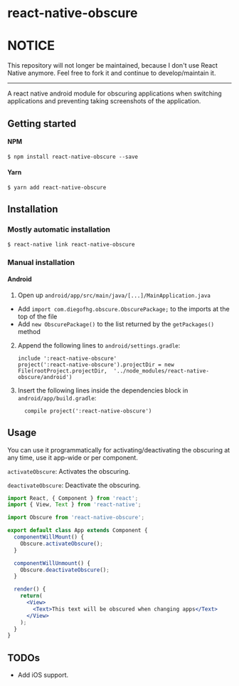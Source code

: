 # __react-native-obscure__

# NOTICE
This repository will not longer be maintained, because I don't use React Native anymore. Feel free to fork it and continue to develop/maintain it.

---

A react native android module for obscuring applications when switching applications and preventing taking screenshots of the application.

## Getting started

#### NPM

```
$ npm install react-native-obscure --save
```

#### Yarn

```
$ yarn add react-native-obscure
```

## Installation

### Mostly automatic installation

```
$ react-native link react-native-obscure
```

### Manual installation

#### Android

1. Open up `android/app/src/main/java/[...]/MainApplication.java`
  - Add `import com.diegofhg.obscure.ObscurePackage;` to the imports at the top of the file
  - Add `new ObscurePackage()` to the list returned by the `getPackages()` method
2. Append the following lines to `android/settings.gradle`:
  	```
  	include ':react-native-obscure'
  	project(':react-native-obscure').projectDir = new File(rootProject.projectDir, 	'../node_modules/react-native-obscure/android')
  	```
3. Insert the following lines inside the dependencies block in `android/app/build.gradle`:
  	```
      compile project(':react-native-obscure')
  	```

## Usage

You can use it programmatically for activating/deactivating the obscuring at any time, use it app-wide or per component.

`activateObscure`: Activates the obscuring.

`deactivateObscure`: Deactivate the obscuring.

```jsx
import React, { Component } from 'react';
import { View, Text } from 'react-native';

import Obscure from 'react-native-obscure';

export default class App extends Component {
  componentWillMount() {
    Obscure.activateObscure();
  }

  componentWillUnmount() {
    Obscure.deactivateObscure();
  }

  render() {
    return(
      <View>
        <Text>This text will be obscured when changing apps</Text>
      </View>
    );
  }
}
```

## TODOs

- Add iOS support.
